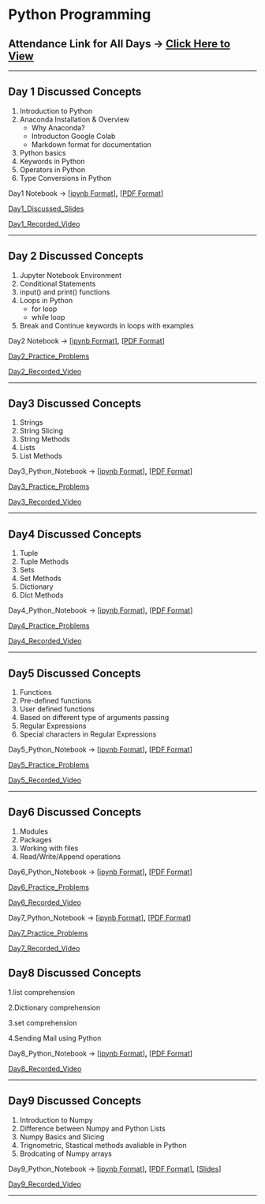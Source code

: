 # Python Programming
## Attendance Link for All Days → [Click Here to View](https://docs.google.com/spreadsheets/d/11ccRPyKR4N_jdvFTDMuV2OQ8ZyRf3Js9JiI7eVWDSS4/edit?usp=sharing)
---------

## Day 1 Discussed Concepts

1. Introduction to Python
2. Anaconda Installation & Overview
    - Why Anaconda?
    - Introducton Google Colab
    - Markdown format for documentation
3. Python basics
4. Keywords in Python
4. Operators in Python
5. Type Conversions in Python

Day1 Notebook → [[ipynb Format](https://github.com/AP-Skill-Development-Corporation/Python-FDP-TEAM-1-1/blob/master/Day1_18May2020/Day1.ipynb)]**,** [[PDF Format](https://github.com/AP-Skill-Development-Corporation/Python-FDP-TEAM-1-1/blob/master/Day1_18May2020/Day1.pdf)]

[Day1_Discussed_Slides](https://github.com/AP-Skill-Development-Corporation/Python-FDP-TEAM-1-1/blob/master/Day1_18May2020/presentationDay1%20(1).pdf)

[Day1_Recorded_Video](https://transcripts.gotomeeting.com/#/s/c6060e7e64c28158f286520b552df4c391e2f44db9dce6b3c8ff0c8a6e28a3c2)
*************************
## Day 2 Discussed Concepts

1. Jupyter Notebook Environment
2. Conditional Statements
3. input() and print() functions
4. Loops in Python
    - for loop
    - while loop
5. Break and Continue keywords in loops with examples

Day2 Notebook → [[ipynb Format](https://github.com/AP-Skill-Development-Corporation/Python-FDP-TEAM-1-1/blob/master/Day2_19May2020/Day2.ipynb)]**,** [[PDF Format](https://github.com/AP-Skill-Development-Corporation/Python-FDP-TEAM-1-1/blob/master/Day2_19May2020/Day2.pdf)]

[Day2_Practice_Problems](https://github.com/AP-Skill-Development-Corporation/Python-FDP-TEAM-1-1/blob/master/Day2_19May2020/practice.ipynb)

[Day2_Recorded_Video](https://transcripts.gotomeeting.com/#/s/a13a7b9a53b183b3bfab87c4fab42aeaf03ca074f02323df49d3c6f7cefdd385)
****************
## Day3 Discussed Concepts

1. Strings
2. String Slicing
3. String Methods
4. Lists
5. List Methods

Day3_Python_Notebook → [[ipynb Format](https://github.com/AP-Skill-Development-Corporation/Python-FDP-TEAM-1-1/blob/master/Day3_20May2020/Day3.ipynb)]**,** [[PDF Format](https://github.com/AP-Skill-Development-Corporation/Python-FDP-TEAM-1-1/blob/master/Day3_20May2020/Day3.pdf)]

[Day3_Practice_Problems](https://github.com/AP-Skill-Development-Corporation/Python-FDP-TEAM-1-1/blob/master/Day3_20May2020/Day3_practice_problems.ipynb)

[Day3_Recorded_Video](https://transcripts.gotomeeting.com/#/s/56c374a244de784081cc6f42d0f65ef55a525ac081c89a02b5b227c7bc45862c)
*****************
## Day4 Discussed Concepts

1. Tuple
2. Tuple Methods
3. Sets
4. Set Methods
5. Dictionary
6. Dict Methods

Day4_Python_Notebook → [[ipynb Format](https://github.com/AP-Skill-Development-Corporation/Python-FDP-TEAM-1-1/blob/master/Day4_21May2020/Day4.ipynb)]**,** [[PDF Format](https://github.com/AP-Skill-Development-Corporation/Python-FDP-TEAM-1-1/blob/master/Day4_21May2020/Day4.pdf)]

[Day4_Practice_Problems](https://github.com/AP-Skill-Development-Corporation/Python-FDP-TEAM-1-1/blob/master/Day4_21May2020/Day4_Practice_Problems.ipynb)

[Day4_Recorded_Video](https://transcripts.gotomeeting.com/#/s/87146b40cd994999352cd29e281c41e7ba7c1996486a10808b46f8e3aa98c04b)
*********************
## Day5 Discussed Concepts

1. Functions
2. Pre-defined functions
3. User defined functions
4. Based on different type of arguments passing
5. Regular Expressions
6. Special characters in Regular Expressions

Day5_Python_Notebook → [[ipynb Format](https://github.com/AP-Skill-Development-Corporation/Python-FDP-TEAM-1-1/blob/master/Day5_22May2020/Day5-PythonProgramming.ipynb)]**,** [[PDF Format](https://github.com/AP-Skill-Development-Corporation/Python-FDP-TEAM-1-1/blob/master/Day5_22May2020/Day5-PythonProgramming.pdf)]

[Day5_Practice_Problems](https://github.com/AP-Skill-Development-Corporation/Python-FDP-TEAM-1-1/blob/master/Day5_22May2020/Day5_practice.ipynb)

[Day5_Recorded_Video](https://transcripts.gotomeeting.com/#/s/7829e1b3a1addd824a09e2942c16ce8eac030728122ba06b033fed5834f8658c)
******************
## Day6 Discussed Concepts

1. Modules
2. Packages
3. Working with files
4. Read/Write/Append operations

Day6_Python_Notebook → [[ipynb Format](https://github.com/AP-Skill-Development-Corporation/Python-FDP-TEAM-1-1/blob/master/Day6_23May2020/23-05-2020.ipynb)]**,** [[PDF Format](https://github.com/AP-Skill-Development-Corporation/Python-FDP-TEAM-1-1/blob/master/Day6_23May2020/Day6.pdf)]

[Day6_Practice_Problems](https://github.com/AP-Skill-Development-Corporation/Python-FDP-TEAM-1-1/blob/master/Day6_23May2020/Day6_practice.ipynb)

[Day6_Recorded_Video](https://transcripts.gotomeeting.com/#/s/b028e1eb0fce64423c0c1d9656df2514f980ccfc6985a507d51cb9dcf9898dfb)

Day7_Python_Notebook → [[ipynb Format](https://github.com/AP-Skill-Development-Corporation/Python-FDP-TEAM-1-1/blob/master/Day7_26May2020/Day7_26May2020.ipynb)]**,** [[PDF Format](https://github.com/AP-Skill-Development-Corporation/Python-FDP-TEAM-1-1/blob/master/Day7_26May2020/Day7_26May2020.pdf)]

[Day7_Practice_Problems](https://github.com/AP-Skill-Development-Corporation/Python-FDP-TEAM-1-1/blob/master/Day7_26May2020/Day7_27May2020_Practice.ipynb)

[Day7_Recorded_Video](https://transcripts.gotomeeting.com/#/s/ed616f6a071bb21f40c3f55e110a2537121d73936f8127c54f142b6adef9b848)

## Day8 Discussed Concepts

1.list comprehension

2.Dictionary comprehension

3.set comprehension

4.Sending Mail using Python

Day8_Python_Notebook → [[ipynb Format](https://github.com/AP-Skill-Development-Corporation/Python-FDP-TEAM-1-1/blob/master/Day8_27May2020/Day8_27May2020.ipynb)]**,** [[PDF Format](https://github.com/AP-Skill-Development-Corporation/Python-FDP-TEAM-1-1/blob/master/Day7_26May2020/Day8_27May2020.pdf)]

[Day8_Recorded_Video](https://transcripts.gotomeeting.com/#/s/23855b2767293d2ed13fe283b83ac48336ab8ea468b6a9004a1c01e65ddf7dd6)
***************
## Day9 Discussed Concepts

1. Introduction to Numpy
2. Difference between Numpy and Python Lists
3. Numpy Basics and Slicing
4. Trignometric, Stastical methods avaliable in Python
5. Brodcating of Numpy arrays

Day9_Python_Notebook → [[ipynb Format](https://github.com/AP-Skill-Development-Corporation/Python-FDP-TEAM-1-1/blob/master/Day9_28May2020/Day9.ipynb)]**,** [[PDF Format](https://github.com/AP-Skill-Development-Corporation/Python-FDP-TEAM-1-1/blob/master/Day9_28May2020/Day9.pdf)]**,** [[Slides](https://github.com/AP-Skill-Development-Corporation/Python-FDP-TEAM-1-1/blob/master/Day9_28May2020/Numerical%20Python%20(Numpy)%20Slides.pdf)]


[Day9_Recorded_Video](https://transcripts.gotomeeting.com/#/s/0917dfba5d08e71cb5b2a31401317e0b869994ab83a61129ba0c98ad139fb110)
*******
